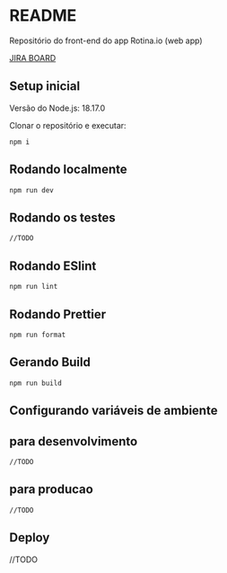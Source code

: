 # README

Repositório do front-end do app Rotina.io (web app)

[JIRA BOARD](https://chap0lin.atlassian.net/jira/software/projects/ROTINA/boards/7)

## Setup inicial

Versão do Node.js: 18.17.0

Clonar o repositório e executar:

```
npm i
```

## Rodando localmente

```
npm run dev
```

## Rodando os testes

```
//TODO
```

## Rodando ESlint

```
npm run lint
```

## Rodando Prettier

```
npm run format
```

## Gerando Build

```
npm run build
```

## Configurando variáveis de ambiente

## para desenvolvimento

```
//TODO
```

## para producao

```
//TODO
```

## Deploy

//TODO
